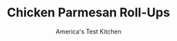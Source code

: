 ---
layout: ../../layouts/MarkdownPostLayout.astro
title: Chicken Parmesan Roll-Ups
author: America's Test Kitchen
pubDate: 2023-03-15
description: "We wouldnt settle for savory Parmesan cheese flavor that merely rests on top of the chicken."
image_url: https://res.cloudinary.com/hksqkdlah/image/upload/ar_1:1,c_fill,dpr_2.0,f_auto,fl_lossy.progressive.strip_profile,g_faces:auto,q_auto:low,w_344/8663_sfs-chicken-parmesean-rollups-12-276076
tags: ["Main Courses","Italian","Cheese","Chicken","Weeknight","30-Minute Suppers"]
calories: 4070
protein: 84
carbohydrates: 17
fats: 
fiber: 3
ingredients: ["1/4 cup, olive oil","1 , onion, chopped fine","6 , garlic cloves, minced","1 (14.5-ounce) can, diced tomatoes (see note)","1/2 cup, chopped fresh basil","1 1/2 cups, shredded mozzarella cheese","1/2 cup, grated Parmesan cheese","6 , thin-cut, boneless, skinless chicken cutlets, about 1 1/4 pounds",", Salt and pepper","1/2 cup, panko bread crumbs"]
serves: 4
time: "30 minutes"
instructions: ["Adjust oven rack to upper-middle position and heat oven to 475 degrees. Heat 2 tablespoons oil in medium saucepan over medium heat until shimmering. Add onion and cook until softened, about 3 minutes. Stir in garlic and cook until fragrant, about 30 seconds. Add tomatoes and simmer until slightly thickened, about 5 minutes. Off heat, stir in half of basil. Transfer half of sauce to 8-inch square baking dish.","Combine mozzarella and Parmesan in medium bowl; reserve ½ cup. Add remaining basil to remaining cheese. Pat cutlets dry with paper towels and season with salt and pepper. Top cutlets with basil-cheese mixture, leaving 1-inch border at bottom of cutlets. Roll up tightly and arrange, seam side down, in prepared baking dish.","Toss bread crumbs with remaining oil in small bowl. Top chicken with reserved cheese, remaining sauce, and bread-crumb mixture. Bake until chicken is cooked through and crumbs are golden, 15 to 20 minutes. Serve."]
nutrition: ["954 mg Potassium","1022 mg Phosphorus","885 mg Calcium","3 mg Iron","113 mg Magnesium","1258 mg Sodium","5 mg Zinc","67 g Fat","26 mg Niacin (B3)","28 g Monounsaturated","7 g Polyunsaturated","17 mg Vitamin C","1 µg Vitamin D","266 mg Cholesterol","27 g Saturated","3 g Fiber","36 µg Folate (food)","5 g Sugars","29 µg Vitamin K","364 g Water","17 g Carbs","36 µg Folate equivalent (total)","84 g Protein","3 mg Vitamin E","1 µg Vitamin B12","1 mg Vitamin B6","324 µg Vitamin A","1017 kcal Energy","4070 calories"]
notes: "Our favorite brand of diced tomatoes is Hunt’s."
---